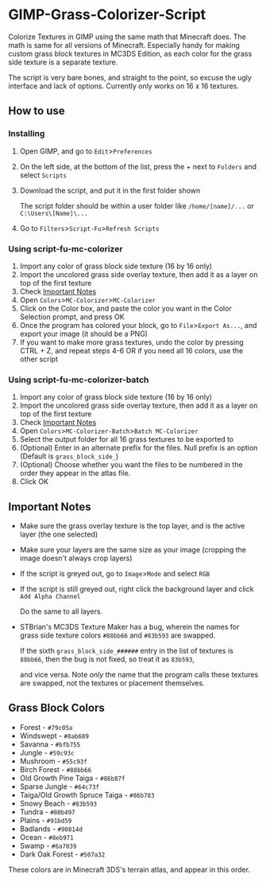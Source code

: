 # GIMP-Grass-Colorizer-Script
Colorize Textures in GIMP using the same math that Minecraft does. The math is same for all versions 
of Minecraft. Especially handy for making custom grass block textures in MC3DS Edition, as 
each color for the grass side texture is a separate texture.

The script is very bare bones, and straight to the point, so excuse the ugly interface and lack of 
options. Currently only works on 16 x 16 textures.


## How to use
### Installing
1. Open GIMP, and go to `Edit`>`Preferences`
2. On the left side, at the bottom of the list, press the + next to `Folders` and select `Scripts`
3. Download the script, and put it in the first folder shown

   The script folder should be within a user folder like `/home/[name]/...` or `C:\Users\[Name]\...`
5. Go to `Filters`>`Script-Fu`>`Refresh Scripts`


### Using script-fu-mc-colorizer
1. Import any color of grass block side texture (16 by 16 only)
2. Import the uncolored grass side overlay texture, then add it as a layer on top of the first texture
3. Check [Important Notes](#important-notes)
4. Open `Colors`>`MC-Colorizer`>`MC-Colorizer`
5. Click on the Color box, and paste the color you want in the Color Selection prompt, and press OK
6. Once the program has colored your block, go to `File`>`Export As...`, and export your image (it should be a PNG)
7. If you want to make more grass textures, undo the color by pressing CTRL + Z, and repeat steps 4-6 OR if you need all 16
   colors, use the other script

   
### Using script-fu-mc-colorizer-batch
1. Import any color of grass block side texture (16 by 16 only)
2. Import the uncolored grass side overlay texture, then add it as a layer on top of the first texture
3. Check [Important Notes](#important-notes)
4. Open `Colors`>`MC-Colorizer-Batch`>`Batch MC-Colorizer`
5. Select the output folder for all 16 grass textures to be exported to
6. (Optional) Enter in an alternate prefix for the files. Null prefix is an option (Default is `grass_block_side_`)
7. (Optional) Choose whether you want the files to be numbered in the order they appear in the atlas file.
8. Click OK


## Important Notes
- Make sure the grass overlay texture is the top layer, and is the active layer (the one selected)
- Make sure your layers are the same size as your image (cropping the image doesn't always crop layers)
- If the script is greyed out, go to `Image`>`Mode` and select `RGB`
- If the script is still greyed out, right click the background layer and click `Add Alpha Channel`

  Do the same to all layers.
- STBrian's MC3DS Texture Maker has a bug, wherein the names for grass side texture colors `#88bb66` and `#83b593` are swapped.

  If the sixth `grass_block_side_######` entry in the list of textures is `88bb66`, then the bug is not fixed, so treat it as `83b593`,

  and vice versa. Note _only_ the name that the program calls these textures are swapped, not the textures or placement themselves.


## Grass Block Colors
- Forest - `#79c05a`
- Windswept - `#8ab689`
- Savanna - `#bfb755`
- Jungle - `#59c93c`
- Mushroom - `#55c93f`
- Birch Forest - `#88bb66`
- Old Growth Pine Taiga - `#86b87f`
- Sparse Jungle - `#64c73f`
- Taiga/Old Growth Spruce Taiga - `#86b783`
- Snowy Beach - `#83b593`
- Tundra - `#80b497`
- Plains - `#91bd59`
- Badlands - `#90814d`
- Ocean - `#8eb971`
- Swamp - `#6a7039`
- Dark Oak Forest - `#507a32`

These colors are in Minecraft 3DS's terrain atlas, and appear in this order.
